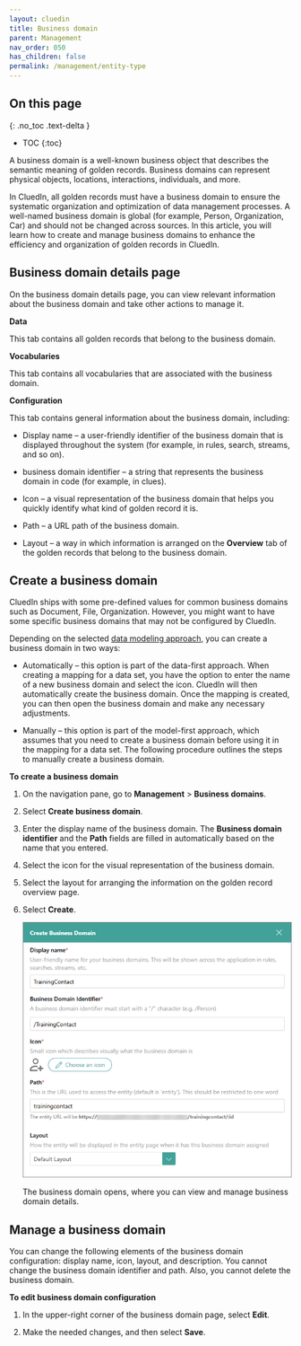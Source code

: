 ```yaml
---
layout: cluedin
title: Business domain
parent: Management
nav_order: 050
has_children: false
permalink: /management/entity-type
---
```

## On this page
{: .no_toc .text-delta }
- TOC
{:toc}

A business domain is a well-known business object that describes the semantic meaning of golden records. Business domains can represent physical objects, locations, interactions, individuals, and more.

In CluedIn, all golden records must have a business domain to ensure the systematic organization and optimization of data management processes. A well-named business domain is global (for example, Person, Organization, Car) and should not be changed across sources. In this article, you will learn how to create and manage business domains to enhance the efficiency and organization of golden records in CluedIn.

## Business domain details page

On the business domain details page, you can view relevant information about the business domain and take other actions to manage it.

**Data**

This tab contains all golden records that belong to the business domain.

**Vocabularies**

This tab contains all vocabularies that are associated with the business domain.

**Configuration**

This tab contains general information about the business domain, including:

- Display name – a user-friendly identifier of the business domain that is displayed throughout the system (for example, in rules, search, streams, and so on).

- business domain identifier – a string that represents the business domain in code (for example, in clues).

- Icon – a visual representation of the business domain that helps you quickly identify what kind of golden record it is.

- Path – a URL path of the business domain.

- Layout – a way in which information is arranged on the **Overview** tab of the golden records that belong to the business domain.

## Create a business domain

CluedIn ships with some pre-defined values for common business domains such as Document, File, Organization. However, you might want to have some specific business domains that may not be configured by CluedIn.

Depending on the selected [data modeling approach](/management/data-catalog/modeling-approaches), you can create a business domain in two ways:

- Automatically – this option is part of the data-first approach. When creating a mapping for a data set, you have the option to enter the name of a new business domain and select the icon. CluedIn will then automatically create the business domain. Once the mapping is created, you can then open the business domain and make any necessary adjustments.

- Manually – this option is part of the model-first approach, which assumes that you need to create a business domain before using it in the mapping for a data set. The following procedure outlines the steps to manually create a business domain.

**To create a business domain**

1. On the navigation pane, go to **Management** > **Business domains**.

1. Select **Create business domain**.

1. Enter the display name of the business domain. The **Business domain identifier** and the **Path** fields are filled in automatically based on the name that you entered.

1. Select the icon for the visual representation of the business domain.

1. Select the layout for arranging the information on the golden record overview page.

1. Select **Create**.

    ![create-business-domain.png](../../assets/images/management/entity-type/create-business-domain.png)

    The business domain opens, where you can view and manage business domain details.

## Manage a business domain

You can change the following elements of the business domain configuration: display name, icon, layout, and description. You cannot change the business domain identifier and path. Also, you cannot delete the business domain.

**To edit business domain configuration**

1. In the upper-right corner of the business domain page, select **Edit**.

1. Make the needed changes, and then select **Save**.